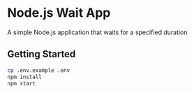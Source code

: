 # Node.js Wait App

A simple Node.js application that waits for a specified duration

## Getting Started

```bash
cp .env.example .env
npm install
npm start
```

